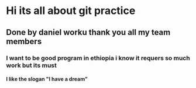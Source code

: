 # Hi its all about git practice 
## Done by daniel worku thank you all my team members
### I want to be good program in ethiopia i know it requers so much work but its must
#### I like the slogan "I have a dream" 
